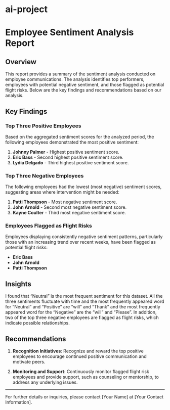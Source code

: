 # ai-project
# Employee Sentiment Analysis Report

## Overview

This report provides a summary of the sentiment analysis conducted on employee communications. The analysis identifies top performers, employees with potential negative sentiment, and those flagged as potential flight risks. Below are the key findings and recommendations based on our analysis.

## Key Findings

### Top Three Positive Employees

Based on the aggregated sentiment scores for the analyzed period, the following employees demonstrated the most positive sentiment:

1. **Johnny Palmer** - Highest positive sentiment score.
2. **Eric Bass** - Second highest positive sentiment score.
3. **Lydia Delgado** - Third highest positive sentiment score.

### Top Three Negative Employees

The following employees had the lowest (most negative) sentiment scores, suggesting areas where intervention might be needed:

1. **Patti Thompson** - Most negative sentiment score.
2. **John Arnold** - Second most negative sentiment score.
3. **Kayne Coulter** - Third most negative sentiment score.

### Employees Flagged as Flight Risks

Employees displaying consistently negative sentiment patterns, particularly those with an increasing trend over recent weeks, have been flagged as potential flight risks:

- **Eric Bass**
- **John Arnold**
- **Patti Thompson**

## Insights

I found that “Neutral” is the most frequent sentiment for this dataset. All the three sentiments fluctuate with time and the most frequently appeared word for “Neutral” and “Positive” are “will” and “Thank” and the most frequently appeared word for the “Negative” are the “will” and “Please”. In addition, two of the top three negative employees are flagged as flight risks, which indicate possible relationships. 

## Recommendations

1. **Recognition Initiatives**: Recognize and reward the top positive employees to encourage continued positive communication and motivate peers.

2. **Monitoring and Support**: Continuously monitor flagged flight risk employees and provide support, such as counseling or mentorship, to address any underlying issues.


---

For further details or inquiries, please contact [Your Name] at [Your Contact Information].
